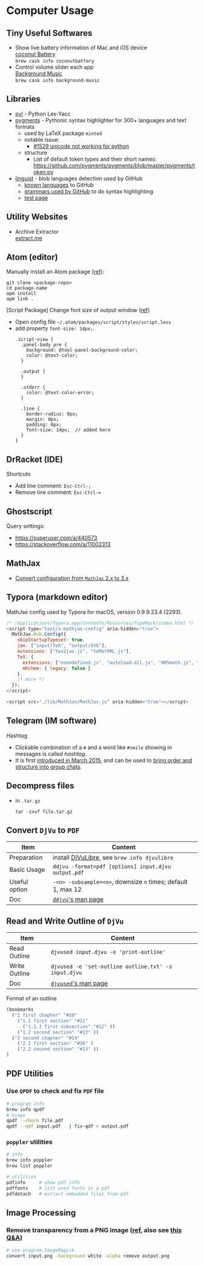 # Computer Usage

## Tiny Useful Softwares

* Show live battery information of Mac and iOS device<br />
  [coconut Battery](https://www.coconut-flavour.com/coconutbattery/)<br />
  `brew cask info coconutbattery`
* Control volume slider each app<br />
  [Background Music](https://github.com/kyleneideck/BackgroundMusic)<br />
  `brew cask info background-music`

## Libraries

* [pyl](https://github.com/dabeaz/ply) - Python Lex-Yacc
* [pygments](https://bitbucket.org/birkenfeld/pygments-main/src/default/) - Pythonic syntax highlighter for 300+ languages and text formats
  * used by LaTeX package `minted`
  * notable issue:
    * [#1529 unicode not working for python](https://bitbucket.org/birkenfeld/pygments-main/issues/1529/unicode-not-working-for-python)
  * structure
    * List of default token types and their short names: https://github.com/pygments/pygments/blob/master/pygments/token.py
* [linguist](https://github.com/github/linguist) - blob languages detection used by GitHub
  * [known languages](https://github.com/github/linguist/blob/master/lib/linguist/languages.yml) to GitHub
  * [grammars used by GitHub](https://github.com/github/linguist/blob/master/vendor/README.md) to do syntax highlighting
  * [test page](https://github-lightshow.herokuapp.com/?utf8=✓&scope=from-url&grammar_format=auto&grammar_url=https%3A%2F%2Fraw.githubusercontent.com%2FAlhadis%2Flanguage-grammars%2Fmaster%2Fgrammars%2Fabnf.cson&grammar_text=&code_source=from-url&code_url=https%3A%2F%2Fraw.githubusercontent.com%2FTadiT7%2Fxiaomi_violet_dump%2F5edc11ebb2c4b5d9a4bfd5ebc335ee7e47f69f56%2Fsystem%2Fsystem%2Fusr%2Fsrec%2Fen-US%2Fcontacts.abnf&code=)


## Utility Websites

* Archive Extractor<br />
  [extract.me](https://extract.me/)

## Atom (editor)

Manually install an Atom package ([ref](https://github.com/atom/apm/issues/355#issuecomment-99210591)):
```
git clone <package-repo>
cd package-name
apm install
apm link .
```

[Script Package] Change font size of output window ([ref](https://github.com/rgbkrk/atom-script/issues/1191))

 - Open config file `~/.atom/packages/script/styles/script.less`
 - add property `font-size: 14px;`.
    ```less
    .script-view {
      .panel-body pre {
        background: @tool-panel-background-color;
        color: @text-color;
      }

      .output {
      }

      .stderr {
        color: @text-color-error;
      }

      .line {
        border-radius: 0px;
        margin: 0px;
        padding: 0px;
        font-size: 14px;  // added here
      }
    }
    ```

## DrRacket (IDE)

Shortcuts
 - Add line comment: `Esc-Ctrl-;`
 - Remove line comment: `Esc-Ctrl-=`

## Ghostscript

Query settings:
 * https://superuser.com/a/440573
 * https://stackoverflow.com/a/11002313

## MathJax

 * [Convert configuration from `MathJax` 2.x to 3.x][mathjax config converter]

[mathjax config converter]: https://mathjax.github.io/MathJax-demos-web/convert-configuration/convert-configuration.html

## Typora (markdown editor)

MathJax config used by Typora for macOS, version 0.9.9.23.4 (2293).
```js
/* /Applications/Typora.app/Contents/Resources/TypeMark/index.html */
<script type="text/x-mathjax-config" aria-hidden="true">
  MathJax.Hub.Config({
    skipStartupTypeset: true,
    jax: ["input/TeX", "output/SVG"],
    extensions: ["tex2jax.js", "toMathML.js"],
    TeX: {
      extensions: ["noUndefined.js", "autoload-all.js", "AMSmath.js", "AMSsymbols.js", "mediawiki-texvc.js"],
      mhchem: { legacy: false }
    },
    /* more */
  });
</script>

<script src="./lib/MathJax/MathJax.js" aria-hidden="true"></script>
```

## Telegram (IM software)

Hashtag
 * Clickable combination of a `#` and a word like `#smile` showing in messages is called _hashtag_.
 * It is first [introduced in March 2015][tg-blog hashtag], and can be used to [bring order and structure into group chats][tg-blog reply].

[tg-blog hashtag]: https://telegram.org/blog/replies-mentions-hashtags
[tg-blog reply]: https://telegram.org/blog/replies-mentions

## Decompress files

 - in `.tar.gz`
    ```shell
    tar -zxvf file.tar.gz
    ```

## Convert `DjVu` to `PDF`

| Item          | Content                                                      |
| ------------- | ------------------------------------------------------------ |
| Preparation   | install [DjVuLibre][djvulibre], see `brew info djvulibre`    |
| Basic Usage   | `ddjvu -format=pdf [options] input.djvu output.pdf`          |
| Useful option | `-<n> -subsample=<n>`, downsize `n` times; default 1, max 12 |
| Doc           | [`ddjvu`'s man page][ddjvu doc]                              |

[djvulibre]: http://djvu.sourceforge.net/index.html
[ddjvu doc]: http://djvu.sourceforge.net/doc/man/ddjvu.html

## Read and Write Outline of `DjVu`

| Item          | Content                                              |
| ------------- | ---------------------------------------------------- |
| Read Outline  | `djvused input.djvu -e 'print-outline'`              |
| Write Outline | `djvused -e 'set-outline outline.txt' -s input.djvu` |
| Doc           | [`djvused`'s man page][djvused doc]                  |

[djvused doc]: http://djvu.sourceforge.net/doc/man/djvused.html

Format of an outline

```lisp
(bookmarks
  ("1 first chapter" "#10" 
    ("1.1 first section" "#11" 
      ("1.1.1 first subsection" "#12" ))
    ("1.2 second section" "#13" ))
  ("2 second chapter" "#14" 
    ("2.1 first section" "#16" )
    ("2.2 second section" "#13" ))
)
```

## PDF Utilities

### Use `QPDF` to check and fix `PDF` file
```bash
# program info
brew info qpdf
# usage
qpdf --check file.pdf
qpdf --qdf input.pdf - | fix-qdf > output.pdf
```

### `poppler` utilities
```bash
# info
brew info poppler
brew list poppler

# utilities
pdfinfo     # show pdf info
pdffonts    # list used fonts in a pdf
pdfdetach   # extract embedded files from pdf
```

## Image Processing

### Remove transparency from a PNG image ([ref](http://www.imagemagick.org/Usage/masking/#alpha_remove), also see [this Q&A](https://stackoverflow.com/q/2322750))
```bash
# use program ImageMagick
convert input.png -background white -alpha remove output.png
```
